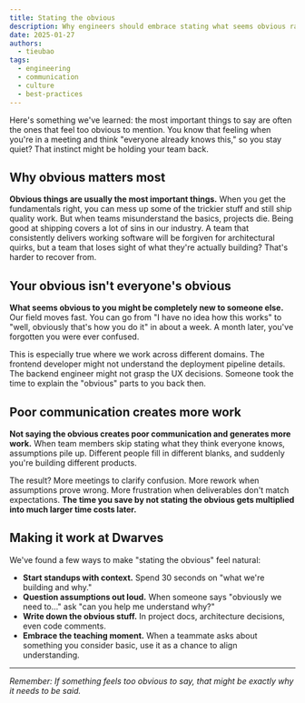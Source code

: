```yaml
---
title: Stating the obvious
description: Why engineers should embrace stating what seems obvious rather than avoiding it. Learn how obvious statements strengthen projects, align teams, and prevent critical oversights in software development.
date: 2025-01-27
authors:
  - tieubao
tags:
  - engineering
  - communication
  - culture
  - best-practices
---
```


Here's something we've learned: the most important things to say are often the ones that feel too obvious to mention. You know that feeling when you're in a meeting and think "everyone already knows this," so you stay quiet? That instinct might be holding your team back.

## Why obvious matters most

**Obvious things are usually the most important things.** When you get the fundamentals right, you can mess up some of the trickier stuff and still ship quality work. But when teams misunderstand the basics, projects die. Being good at shipping covers a lot of sins in our industry. A team that consistently delivers working software will be forgiven for architectural quirks, but a team that loses sight of what they're actually building? That's harder to recover from.

## Your obvious isn't everyone's obvious

**What seems obvious to you might be completely new to someone else.** Our field moves fast. You can go from "I have no idea how this works" to "well, obviously that's how you do it" in about a week. A month later, you've forgotten you were ever confused.

This is especially true where we work across different domains. The frontend developer might not understand the deployment pipeline details. The backend engineer might not grasp the UX decisions. Someone took the time to explain the "obvious" parts to you back then.

## Poor communication creates more work

**Not saying the obvious creates poor communication and generates more work.** When team members skip stating what they think everyone knows, assumptions pile up. Different people fill in different blanks, and suddenly you're building different products.

The result? More meetings to clarify confusion. More rework when assumptions prove wrong. More frustration when deliverables don't match expectations. **The time you save by not stating the obvious gets multiplied into much larger time costs later.**

## Making it work at Dwarves

We've found a few ways to make "stating the obvious" feel natural:

- **Start standups with context.** Spend 30 seconds on "what we're building and why."
- **Question assumptions out loud.** When someone says "obviously we need to..." ask "can you help me understand why?"
- **Write down the obvious stuff.** In project docs, architecture decisions, even code comments.
- **Embrace the teaching moment.** When a teammate asks about something you consider basic, use it as a chance to align understanding.

---

*Remember: If something feels too obvious to say, that might be exactly why it needs to be said.*
